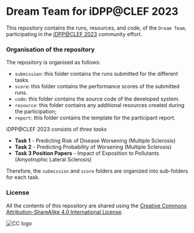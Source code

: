 # Dream Team for iDPP@CLEF 2023  #

This repository contains the runs, resources, and code, of the `Dream Team`, participating in the [iDPP@CLEF 2023](https://brainteaser.health/open-evaluation-challenges/idpp-2023/)
community effort. 

### Organisation of the repository ###

The repository is organised as follows:

* `submission`: this folder contains the runs submitted for the different tasks.
* `score`: this folder contains the performance scores of the submitted runs.
* `code`: this folder contains the source code of the developed system.
* `resource`: this folder contains any additional resources created during the participation;
* `report`: this folder contains the template for the participant report.

iDPP@CLEF 2023 consists of *three tasks* 

* **Task 1** - Predicting Risk of Disease Worsening (Multiple Sclerosis)
* **Task 2** - Predicting Probability of Worsening (Multiple Sclerosis)
* **Task 3 Position Papers** - Impact of Exposition to Pollutants (Amyotrophic Lateral Sclerosis)

Therefore, the `submission` and `score` folders are organized into sub-folders for each task.


### License ###

All the contents of this repository are shared using the [Creative Commons Attribution-ShareAlike 4.0 International License](http://creativecommons.org/licenses/by-sa/4.0/). 

![CC logo](https://i.creativecommons.org/l/by-sa/4.0/88x31.png)

